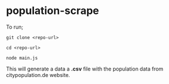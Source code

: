 # population-scrape

To run;

`git clone <repo-url>`

`cd <repo-url>`

`node main.js`

This will generate a data a **.csv** file with the population data from citypopulation.de website.
